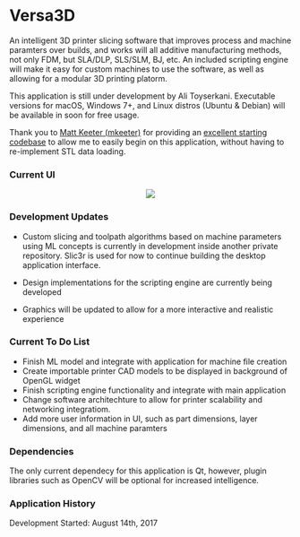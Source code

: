 # Versa3D

An intelligent 3D printer slicing software that improves process and machine paramters over builds, and works will all additive manufacturing methods, not only FDM, but SLA/DLP, SLS/SLM, BJ, etc. An included scripting engine will make it easy for custom machines to use the software, as well as allowing for a modular 3D printing platorm.

This application is still under development by Ali Toyserkani. Executable versions for macOS, Windows 7+, and Linux distros (Ubuntu & Debian) will be available in soon for free usage. 

Thank you to [Matt Keeter (mkeeter)](https://github.com/mkeeter) for providing an [excellent starting codebase](https://github.com/mkeeter/fstl) to allow me to easily begin on this application, without having to re-implement STL data loading.

### Current UI

<p align="center">
  <img src="https://github.com/alitoyserkani/Versa3D/blob/master/info/interfaceScreenShot.png" />
</p>

### Development Updates

- Custom slicing and toolpath algorithms based on machine parameters using ML concepts is currently in development inside another private repository. Slic3r is used for now to continue building the desktop application interface.

- Design implementations for the scripting engine are currently being developed
- Graphics will be updated to allow for a more interactive and realistic experience

### Current To Do List
- Finish ML model and integrate with application for machine file creation
- Create importable printer CAD models to be displayed in background of OpenGL widget 
- Finish scripting engine functionality and integrate with main application
- Change software architechture to allow for printer scalability and networking integratiom.
- Add more user information in UI, such as part dimensions, layer dimensions, and all machine paramters

### Dependencies

The only current dependecy for this application is Qt, however, plugin libraries such as OpenCV will be optional for increased intelligence.

### Application History

Development Started: August 14th, 2017

